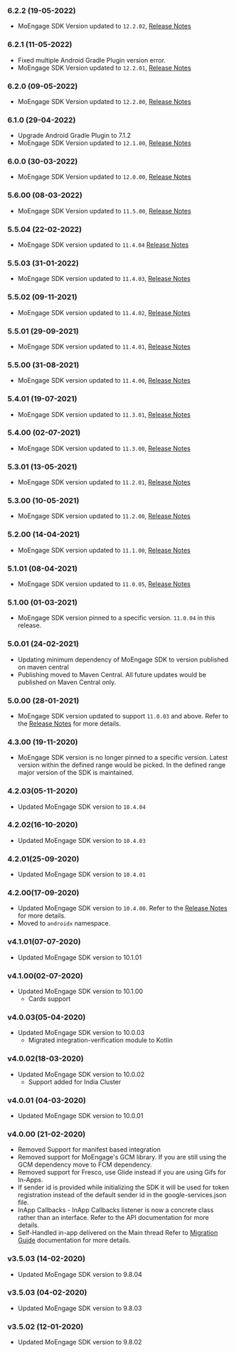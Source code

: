 ### 6.2.2 (19-05-2022)
- MoEngage SDK Version updated to `12.2.02`, [Release Notes](https://developers.moengage.com/hc/en-us/articles/4403896795540-Changelog#19-05-2022-0-0)

### 6.2.1 (11-05-2022)
- Fixed multiple Android Gradle Plugin version error.
- MoEngage SDK Version updated to `12.2.01`, [Release Notes](https://developers.moengage.com/hc/en-us/articles/4403896795540-Changelog#11-05-2022-0-0)

### 6.2.0 (09-05-2022)
- MoEngage SDK Version updated to `12.2.00`, [Release Notes](https://developers.moengage.com/hc/en-us/articles/4403896795540-Changelog#12-1-00-29-04-2022--0-0)

### 6.1.0 (29-04-2022)
- Upgrade Android Gradle Plugin to 7.1.2
- MoEngage SDK Version updated to `12.1.00`, [Release Notes](https://developers.moengage.com/hc/en-us/articles/4403896795540-Changelog#12-1-00-29-04-2022--0-0)

### 6.0.0 (30-03-2022)
- MoEngage SDK Version updated to `12.0.00`, [Release Notes](https://developers.moengage.com/hc/en-us/articles/4403896795540-Changelog#12-0-00-16-03-2022--0-0)

### 5.6.00 (08-03-2022)
- MoEngage SDK Version updated to `11.5.00`, [Release Notes](https://developers.moengage.com/hc/en-us/articles/4403896795540#11-5-00-08-03-2022--0-0)

### 5.5.04 (22-02-2022)
- MoEngage SDK version updated to `11.4.04` [Release Notes](https://developers.moengage.com/hc/en-us/articles/4403896795540-Changelog#11-4-04-22-02-2022--0-0)

### 5.5.03 (31-01-2022)
- MoEngage SDK version updated to `11.4.03`, [Release Notes](https://developers.moengage.com/hc/en-us/articles/4403896795540#11-4-03-27-01-2022--0-0)

### 5.5.02 (09-11-2021)
- MoEngage SDK version updated to `11.4.02`, [Release Notes](https://developers.moengage.com/hc/en-us/articles/4403896795540#11-4-02-09-11-2021--0-0)

### 5.5.01 (29-09-2021)
- MoEngage SDK version updated to `11.4.01`, [Release Notes](https://developers.moengage.com/hc/en-us/articles/4403896795540#11-4-01-29-09-2021--0-0)

### 5.5.00 (31-08-2021)
- MoEngage SDK version updated to `11.4.00`, [Release Notes](https://docs.moengage.com/docs/android-release-notes#11400-31-08-2021)

### 5.4.01 (19-07-2021)
- MoEngage SDK version updated to `11.3.01`, [Release Notes](https://docs.moengage.com/docs/android-release-notes#11301-19-07-2021)

### 5.4.00 (02-07-2021)
- MoEngage SDK version updated to `11.3.00`, [Release Notes](https://docs.moengage.com/docs/android-release-notes#11300-02-07-2021)

### 5.3.01 (13-05-2021)
- MoEngage SDK version updated to `11.2.01`, [Release Notes](https://docs.moengage.com/docs/android-release-notes#11201-13-05-2021)

### 5.3.00 (10-05-2021)
- MoEngage SDK version updated to `11.2.00`, [Release Notes](https://docs.moengage.com/docs/android-release-notes#11200-10-05-2021) 

### 5.2.00 (14-04-2021)
- MoEngage SDK version updated to `11.1.00`, [Release Notes](https://docs.moengage.com/docs/android-release-notes#11100-14-04-2021) 

### 5.1.01 (08-04-2021)
- MoEngage SDK version updated to `11.0.05`, [Release Notes](https://docs.moengage.com/docs/android-release-notes#11005-08-04-2021) 

### 5.1.00 (01-03-2021)
- MoEngage SDK version pinned to a specific version. `11.0.04` in this release. 

### 5.0.01 (24-02-2021)
- Updating minimum dependency of MoEngage SDK to version published on maven central
- Publishing moved to Maven Central. All future updates would be published on Maven Central only.

### 5.0.00 (28-01-2021)
- MoEngage SDK version updated to support `11.0.03` and above. Refer to the [Release Notes](https://docs.moengage.com/docs/android-release-notes#11003-28-01-2021) for more details.

### 4.3.00 (19-11-2020)
- MoEngage SDK version is no longer pinned to a specific version. Latest version within the defined range would be
 picked. In the defined range major version of the SDK is maintained.

### 4.2.03(05-11-2020)
- Updated MoEngage SDK version to `10.4.04`

### 4.2.02(16-10-2020)
- Updated MoEngage SDK version to `10.4.03`

### 4.2.01(25-09-2020)
- Updated MoEngage SDK version to `10.4.01`

### 4.2.00(17-09-2020)
- Updated MoEngage SDK version to `10.4.00`. Refer to the [Release Notes](https://docs.moengage.com/docs/android-release-notes#v10400) for more details.
- Moved to `androidx` namespace.

### v4.1.01(07-07-2020)
- Updated MoEngage SDK version to 10.1.01
    
### v4.1.00(02-07-2020)
- Updated MoEngage SDK version to 10.1.00
    - Cards support

### v4.0.03(05-04-2020)
- Updated MoEngage SDK version to 10.0.03
    - Migrated integration-verification module to Kotlin

### v4.0.02(18-03-2020)
- Updated MoEngage SDK version to 10.0.02
    - Support added for India Cluster
    
### v4.0.01 (04-03-2020)
- Updated MoEngage SDK version to 10.0.01

### v4.0.00 (21-02-2020)
- Removed Support for manifest based integration
- Removed support for MoEngage's GCM library. If you are still using the GCM dependency move to FCM dependency.
- Removed support for Fresco, use Glide instead if you are using Gifs for In-Apps.
- If sender id is provided while initializing the SDK it will be used for token registration instead of the default sender id in the google-services.json file.
- InApp Callbacks - InApp Callbacks listener is now a concrete class rather than an interface. Refer to the API documentation for more details.
- Self-Handled in-app delivered on the Main thread
Refer to [Migration Guide](doc:migration-to-10xxx)  documentation for more details.

### v3.5.03 (14-02-2020)
- Updated MoEngage SDK version to 9.8.04

### v3.5.03 (04-02-2020)
- Updated MoEngage SDK version to 9.8.03

### v3.5.02 (12-01-2020)
- Updated MoEngage SDK version to 9.8.02